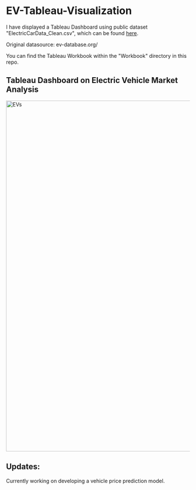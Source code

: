 # EV-Tableau-Visualization

I have displayed a Tableau Dashboard using public dataset "ElectricCarData_Clean.csv", which can be found [here](https://www.kaggle.com/geoffnel/evs-one-electric-vehicle-dataset).

Original datasource: ev-database.org/

You can find the Tableau Workbook within the "Workbook" directory in this repo.

## Tableau Dashboard on Electric Vehicle Market Analysis

<img width="960" alt="EVs" src="https://user-images.githubusercontent.com/76480153/151998343-079e1a0e-7b10-431a-ba4e-48eed2e47334.png">

## Updates:
Currently working on developing a vehicle price prediction model.

